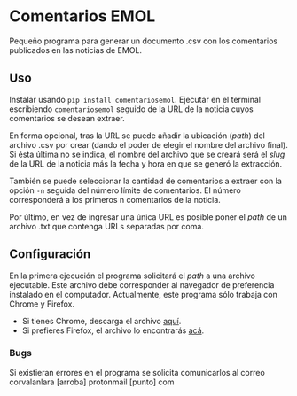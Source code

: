 # Comentarios EMOL

Pequeño programa para generar un documento .csv con los comentarios publicados en las noticias de EMOL.

## Uso

Instalar usando `pip install comentariosemol`. Ejecutar en el terminal escribiendo `comentariosemol` seguido de la URL de la noticia cuyos comentarios se desean extraer. 

En forma opcional, tras la URL se puede añadir la ubicación (*path*) del archivo .csv por crear (dando el poder de elegir el nombre del archivo final). Si ésta última no se indica, el nombre del archivo que se creará será el *slug* de la URL de la noticia más la fecha y hora en que se generó la extracción.

También se puede seleccionar la cantidad de comentarios a extraer con la opción `-n` seguida del número límite de comentarios. El número corresponderá a los primeros n comentarios de la noticia.

Por último, en vez de ingresar una única URL es posible poner el *path* de un archivo .txt que contenga URLs separadas por coma.

## Configuración

En la primera ejecución el programa solicitará el *path* a una archivo ejecutable. Este archivo debe corresponder al navegador de preferencia instalado en el computador. Actualmente, este programa sólo trabaja con Chrome y Firefox.

* Si tienes Chrome, descarga el archivo [aquí](https://sites.google.com/a/chromium.org/chromedriver/downloads).
* Si prefieres Firefox, el archivo lo encontrarás [acá](https://github.com/mozilla/geckodriver/releases).

### Bugs

Si existieran errores en el programa se solicita comunicarlos al correo corvalanlara [arroba] protonmail [punto] com